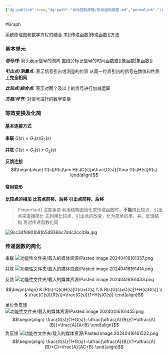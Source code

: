 ```yaml
---
{"dg-publish":true,"dg-path":"自动控制原理/系统结构框图.md","permalink":"/自动控制原理/系统结构框图/","dgPassFrontmatter":true,"noteIcon":"","created":"2024-05-21T15:20:28.611+08:00","updated":"2024-07-11T18:15:28.748+08:00"}
---
```


#Graph 

系统原理图和数学方程的结合
求[[传递函数\|传递函数]]方法
### 基本单元
***信号线:***
箭头表示信号的流向
直线旁标记信号的时间函数或[[象函数\|象函数]]

***引出点/测量点:***
表示信号引出或测量的位置
从同一位置引出的信号在数值和性质上**完全相同**

***比较点**/**综合点:***
表示对两个及以上的信号进行加减运算

***方框**/**环节:***
对信号进行的数学变换

### 等效变换及化简
#### 基本连接方式
**串联**
$G(s)=G_{1}(s)G_{2}(s)$

**并联**
$G(s)=G_{1}(s)\pm G_{2}(s)$

**反馈连接**
$$\begin{align}
G(s)[R(s)\pm H(s)C(s)]=\frac{G(s)}{1\mp G(s)H(s)}R(s)
\end{align}$$

#### 常用变形
**比较点的相加**
**比较点前移、后移**
**引出点前移、后移**

>[!important] 注意事项
>利用结构图简化求传递函数时，**不能**跨比较点、引出点来直接简化
>先利用比较点、引出点的改变，化为简单的串、并、反馈结构
>再对传递函数化简

![8cc34f8901b81b5d9366c7d4c2cc09a.jpg](/img/user/%E5%8A%9F%E8%83%BD%E6%80%A7%E6%96%87%E4%BB%B6%E5%A4%B9/%E8%BD%BD%E5%85%A5%E7%9A%84%E5%AA%92%E4%BD%93%E8%B5%84%E6%BA%90/8cc34f8901b81b5d9366c7d4c2cc09a.jpg)

### 传递函数的简化

串联
![功能性文件夹/载入的媒体资源/Pasted image 20240416161357.png](/img/user/%E5%8A%9F%E8%83%BD%E6%80%A7%E6%96%87%E4%BB%B6%E5%A4%B9/%E8%BD%BD%E5%85%A5%E7%9A%84%E5%AA%92%E4%BD%93%E8%B5%84%E6%BA%90/Pasted%20image%2020240416161357.png)

并联
![功能性文件夹/载入的媒体资源/Pasted image 20240416161414.png](/img/user/%E5%8A%9F%E8%83%BD%E6%80%A7%E6%96%87%E4%BB%B6%E5%A4%B9/%E8%BD%BD%E5%85%A5%E7%9A%84%E5%AA%92%E4%BD%93%E8%B5%84%E6%BA%90/Pasted%20image%2020240416161414.png)


反馈
![功能性文件夹/载入的媒体资源/Pasted image 20240416161433.png](/img/user/%E5%8A%9F%E8%83%BD%E6%80%A7%E6%96%87%E4%BB%B6%E5%A4%B9/%E8%BD%BD%E5%85%A5%E7%9A%84%E5%AA%92%E4%BD%93%E8%B5%84%E6%BA%90/Pasted%20image%2020240416161433.png)

$$\begin{align}
 & [R(s)-C(s)H(s)]G(s)=C(s) \\
 & R(s)G(s)=C(s)[1+H(s)G(s)] \\
 & \frac{C(s)}{R(s)}=\frac{G(s)}{1+H(s)G(s)}
\end{align}$$

单位负反馈
![功能性文件夹/载入的媒体资源/Pasted image 20240416161455.png](/img/user/%E5%8A%9F%E8%83%BD%E6%80%A7%E6%96%87%E4%BB%B6%E5%A4%B9/%E8%BD%BD%E5%85%A5%E7%9A%84%E5%AA%92%E4%BD%93%E8%B5%84%E6%BA%90/Pasted%20image%2020240416161455.png)
$$\begin{align}
\frac{G(s)}{1+G(s)}=\dfrac{\dfrac{A}{B}}{1+\dfrac{A}{B}}=\frac{A}{A+B}
\end{align}$$
负反馈
![功能性文件夹/载入的媒体资源/Pasted image 20240416161522.png](/img/user/%E5%8A%9F%E8%83%BD%E6%80%A7%E6%96%87%E4%BB%B6%E5%A4%B9/%E8%BD%BD%E5%85%A5%E7%9A%84%E5%AA%92%E4%BD%93%E8%B5%84%E6%BA%90/Pasted%20image%2020240416161522.png)
$$\begin{align}
\frac{G(s)}{1+G(s)}=\dfrac{\dfrac{A}{B}}{1+\dfrac{A}{B}*C}=\frac{A}{AC+B}
\end{align}$$
